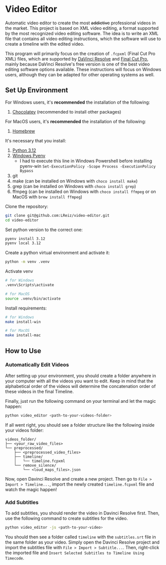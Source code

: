 # Video Editor

Automatic video editor to create the most <s>addictive</s> professional videos in the market. This project is based on XML video editing, a format supported by the most recognized video editing software. The idea is to write an XML file that contains all video editing instructions, which the software will use to create a timeline with the edited video.

This program will primarily focus on the creation of `.fcpxml` (Final Cut Pro XML) files, which are supported by [DaVinci Resolve](https://www.blackmagicdesign.com/products/davinciresolve) and [Final Cut Pro](https://www.apple.com/br/final-cut-pro/), mainly because DaVinci Resolve's free version is one of the best video editing software options available. These instructions will focus on Windows users, although they can be adapted for other operating systems as well.

## Set Up Environment

For Windows users, it's **recommended** the installation of the following:
1. [Chocolatey](https://chocolatey.org/install#individual) (recommended to install other packages)

For MacOS users, it's **recommended** the installation of the following:
1. [Homebrew](https://brew.sh/)

It's necessary that you install:
1. [Python 3.12](https://www.python.org/downloads/release/python-3120/)
1. [Windows Pyenv](https://github.com/pyenv-win/pyenv-win?tab=readme-ov-file#quick-start)
    - I had to execute this line in Windows Powershell before installing pyenv-win `Set-ExecutionPolicy -Scope Process -ExecutionPolicy Bypass`
1. git
1. make (can be installed on Windows with `choco install make`)
1. grep (can be installed on Windows with `choco install grep`)
1. ffmpeg (can be installed on Windows with `choco install ffmpeg` or on MacOS with `brew install ffmpeg`)


Clone the repository:

```bash
git clone git@github.com:LReiz/video-editor.git
cd video-editor
```

Set python version to the correct one:

```bash
pyenv install 3.12
pyenv local 3.12
```

Create a python virtual environment and activate it:

```bash
python -m venv .venv
```

Activate venv

```bash
# for Windows
.venv\Scripts\activate

# for MacOS
source .venv/bin/activate
```

Install requirements:

```bash
# for Windows
make install-win

# for MacOS
make install-mac
```

## How to Use

### Automatically Edit Videos

After setting up your environment, you should create a folder anywhere in your computer with all the videos you want to edit. Keep in mind that the alphabetical order of the videos will determine the concatenation order of these videos in the final Timeline.

Finally, just run the following command on your terminal and let the magic happen:

```bash
python video_editor <path-to-your-videos-folder>
```

If all went right, you should see a folder structure like the following inside your videos folder:

    videos_folder/
    ├── <your_raw_video_files>
    └── preprocessed/
        ├── <preprocessed_video_files>
        ├── timeline/
        │   └── timeline.fcpxml
        └── remove_silence/
            └── <loud_maps_files>.json

Now, open Davinci Resolve and create a new project. Then go to `File > Import > Timeline...`, import the newly created `timeline.fcpxml` file and watch the magic happen!

### Add Subtitles

To add subtitles, you should render the video in Davinci Resolve first. Then, use the following command to create subtitles for the video.

```bash
python video_editor -js <path-to-your-video>
```

You should then see a folder called `timeline` with the `subtitles.srt` file in the same folder as your video. Simply open the Davinci Resolve project and import the subtitles file with `File > Import > Subtitle...`. Then, right-click the imported file and `Insert Selected Subtitles to Timeline Using Timecode`.

